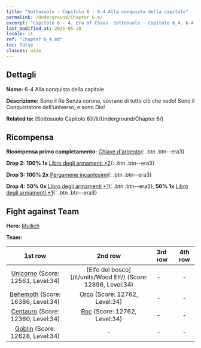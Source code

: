 ```yaml
---
title: "Sottosuolo - Capitolo 6 - 6-4 Alla conquista della capitale"
permalink: /Underground/Chapter 6_4/
excerpt: "Capitolo 6 - 4. Era of Chaos  Sottosuolo - Capitolo 6_4. 6-4 Alla conquista della capitale"
last_modified_at: 2021-05-28
locale: it
ref: "Chapter 6_4.md"
toc: false
classes: wide
---
```


## Dettagli

 **Nome:** 6-4 Alla conquista della capitale

 **Descrizione:** Sono il Re Senza corona, sovrano di tutto ciò che vedo! Sono il Conquistatore dell'universo, e sono Dio!

 **Related to:** [Sottosuolo Capitolo 6](/it/Underground/Chapter 6/)

## Ricompensa

 **Ricompensa primo completamento:** [Chiave d'argento](/ItemsIT/con_693/){: .btn .btn--era3}

 **Drop 2:** **100% 1x** [Libro degli armamenti +2](/ItemsIT/mat_32/){: .btn .btn--era3}

 **Drop 3:** **100% 2x** [Pergamene incantesimi](/ItemsIT/con_694/){: .btn .btn--era3}

 **Drop 4:** **50% 0x** [Libro degli armamenti +1](/ItemsIT/mat_25/){: .btn .btn--era3}, **50% 1x** [Libro degli armamenti +1](/ItemsIT/mat_25/){: .btn .btn--era3}


## Fight against Team
 **Hero:** [Mullich](/it/heroes/Mullich/)

 **Team:**


  | 1st row | 2nd row | 3rd row | 4th row |
  |:----:|:----:|:----|:----:|
  | [Unicorno](/it/units/Unicorn/) (Score: 12561, Level:34)  | [Elfo del bosco](/it/units/Wood Elf/) (Score: 12896, Level:34)  | - | - |
  | [Behemoth](/it/units/Behemoth/) (Score: 16386, Level:34)  | [Orco](/it/units/Orc/) (Score: 12762, Level:34)  | - | - |
  | [Centauro](/it/units/Centaur/) (Score: 12360, Level:34)  | [Roc](/it/units/Roc/) (Score: 12762, Level:34)  | - | - |
  | [Goblin](/it/units/Goblin/) (Score: 12628, Level:34)  | - | - | - |


